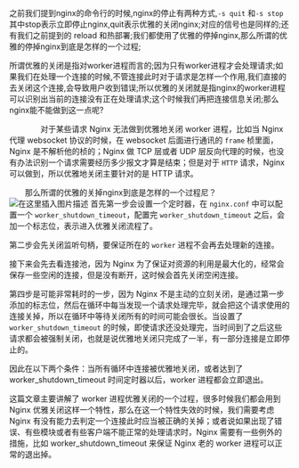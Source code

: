 
之前我们提到nginx的命令行的时候,nginx的停止有两种方式,`-s quit` 和`-s stop`  其中stop表示立即停止nginx,quit表示优雅的关闭nginx;对应的信号也是同样的;还有我们之前提到的 reload 和热部署;我们都使用了优雅的停掉nginx,那么所谓的优雅的停掉nginx到底是怎样的一个过程;

所谓优雅的关闭是指对worker进程而言的;因为只有worker进程才会处理请求;如果我们在处理一个连接的时候,不管连接此时对于请求是怎样一个作用,我们直接的去关闭这个连接,会导致用户收到错误;所以优雅的关闭就是指nginx的worker进程可以识别出当前的连接没有正在处理请求;这个时候我们再把连接信息关闭;那么nginx能不能做到这一点呢?


　　　　对于某些请求 Nginx 无法做到优雅地关闭 worker 进程，比如当 Nginx 代理 websocket 协议的时候，在 websocket 后面进行通讯的 `frame` 桢里面，Nginx 是不解析他的桢的；Nginx 做 TCP 层或者 UDP 层反向代理的时候，也没有办法识别一个请求需要经历多少报文才算是结束；但是对于 `HTTP` 请求，Nginx 可以做到，所以优雅地关闭主要针对的是 HTTP 请求。

　　那么所谓的优雅的关掉nginx到底是怎样的一个过程尼？
![在这里插入图片描述](https://i-blog.csdnimg.cn/blog_migrate/0a97e4230de151a3e29500fa5867eac4.png)
首先第一步会设置一个定时器，在 `nginx.conf` 中可以配置一个 `worker_shutdown_timeout`，配置完 `worker_shutdown_timeout` 之后，会加一个标志位，表示进入优雅关闭流程了。

第二步会先关闭监听句柄，要保证所在的 `worker` 进程不会再去处理新的连接。

接下来会先去看连接池，因为 Nginx 为了保证对资源的利用是最大化的，经常会保存一些空闲的连接，但是没有断开，这时候会首先关闭空闲连接。

第四步是可能非常耗时的一步，因为 Nginx 不是主动的立刻关闭，是通过第一步添加的标志位，然后在循环中每当发现一个请求处理完毕，就会把这个请求使用的连接关掉，所以在循环中等待关闭所有的时间可能会很长。当设置了 `worker_shutdown_timeout` 的时候，即使请求还没处理完，当时间到了之后这些请求都会被强制关闭，也就是说优雅地关闭只完成了一半，有一部分连接是立即停止的。

因此在以下两个条件：当所有循环中连接被优雅地关闭，或者达到了 worker_shutdown_timeout 时间定时器以后，worker 进程都会立即退出。

这篇文章主要讲解了 worker 进程优雅关闭的一个过程，很多时候我们都会用到 Nginx 优雅关闭这样一个特性，那么在这一个特性失效的时候，我们需要考虑 Nginx 有没有能力去判定一个连接此时应当被正确的关掉；或者说如果出现了错误、有些模块或者有些客户端不能正常的处理请求时，Nginx 需要有一些例外的措施，比如 worker_shutdown_timeout 来保证 Nginx 老的 worker 进程可以正常的退出掉。
